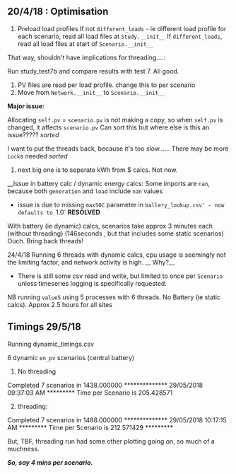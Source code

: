 
20/4/18 : Optimisation
----------------------

1. Preload load profiles
If not `different_loads` - ie different load profile for each scenario,
read all load files at `Study.__init__`
If `different_loads`, read all load files at start of `Scenario.__init__`

That way, shouldn't have implications for threading....:


Run study_test7b and compare results with test 7. All good.


1. PV files are read per load profile. change this to per scenario
2. Move from `Network.__init__` to `Scenario.__init__`


__Major issue:__

Allocating `self.pv` = `scenario.pv` is not making a copy, so
when `self.pv` is changed, it affects `scenario.pv`
Can sort this but where else is this an issue?????
*sorted*

I want to put the threads back, because it's too slow......
There may be more `Lock`s needed
*sorted*

1. next big one is to seperate kWh from $ calcs. Not now.


__Issue in battery calc  / dynamic energy calcs:
Some imports are `nan`, because both `generation` and `load` include `nan` values
- issue is due to missing `maxSOC` parameter in `ballery_lookup.csv' - now defaults to `1.0`
__RESOLVED__

With battery (ie dynamic) calcs, scenarios take approx 3 minutes each (without threading)
(146seconds , but that includes some static scenarios)
Ouch.  Bring back threads!

24/4/18
Running 6 threads with dynamic calcs, cpu usage is seemingly
not the limiting factor, and network activity is high. __
Why?__
* There is still some csv read and write, but limited to once per `Scenario`
unless timeseries logging is specifically requested.

NB running `value5` using 5 processes with 6 threads. No Battery (ie static calcs). Approx 2.5 hours for all sites



## Timings 29/5/18

Running dynamic_timings.csv 

6 dynamic `en_pv`  scenarios (central battery)

1) No threading

Completed 7 scenarios in 1438.000000 **************
29/05/2018 09:37:03 AM  ********* Time per Scenario is  205.428571

2) threading:

Completed 7 scenarios in 1488.000000 **************
29/05/2018 10:17:15 AM  ********* Time per Scenario is  212.571429 *********



But, TBF, threading run had some other plotting going on, so much of a muchness.



***So, say 4 mins per scenario.***



